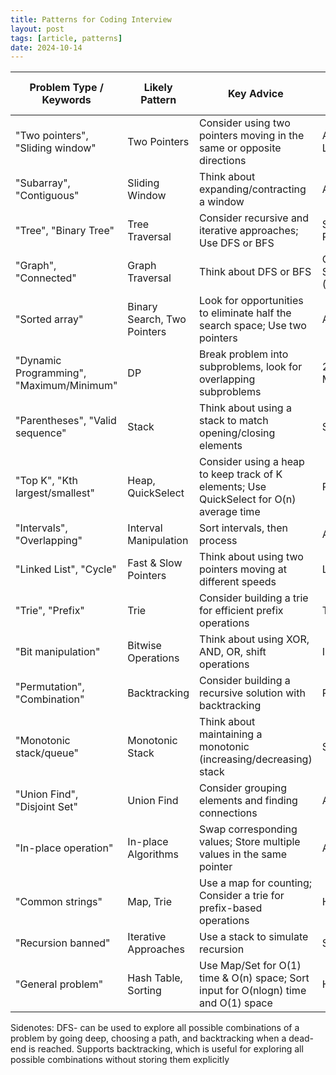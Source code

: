 ```yaml
---
title: Patterns for Coding Interview
layout: post
tags: [article, patterns]
date: 2024-10-14
---
```



| Problem Type / Keywords | Likely Pattern | Key Advice | Common Data Structures / Algorithms |
|-------------------------|----------------|------------|--------------------------------------|
| "Two pointers", "Sliding window" | Two Pointers | Consider using two pointers moving in the same or opposite directions | Array, String, LinkedList |
| "Subarray", "Contiguous" | Sliding Window | Think about expanding/contracting a window | Array, HashMap |
| "Tree", "Binary Tree" | Tree Traversal | Consider recursive and iterative approaches; Use DFS or BFS | Stack, Queue, Recursion |
| "Graph", "Connected" | Graph Traversal | Think about DFS or BFS | Queue (BFS), Stack/Recursion (DFS) |
| "Sorted array" | Binary Search, Two Pointers | Look for opportunities to eliminate half the search space; Use two pointers | Array |
| "Dynamic Programming", "Maximum/Minimum" | DP | Break problem into subproblems, look for overlapping subproblems | 2D Array, Memoization |
| "Parentheses", "Valid sequence" | Stack | Think about using a stack to match opening/closing elements | Stack |
| "Top K", "Kth largest/smallest" | Heap, QuickSelect | Consider using a heap to keep track of K elements; Use QuickSelect for O(n) average time | PriorityQueue/Heap |
| "Intervals", "Overlapping" | Interval Manipulation | Sort intervals, then process | Array, Sorting |
| "Linked List", "Cycle" | Fast & Slow Pointers | Think about using two pointers moving at different speeds | LinkedList |
| "Trie", "Prefix" | Trie | Consider building a trie for efficient prefix operations | Trie |
| "Bit manipulation" | Bitwise Operations | Think about using XOR, AND, OR, shift operations | Integers |
| "Permutation", "Combination" | Backtracking | Consider building a recursive solution with backtracking | Recursion, Array |
| "Monotonic stack/queue" | Monotonic Stack | Think about maintaining a monotonic (increasing/decreasing) stack | Stack, Queue |
| "Union Find", "Disjoint Set" | Union Find | Consider grouping elements and finding connections | Array, Tree |
| "In-place operation" | In-place Algorithms | Swap corresponding values; Store multiple values in the same pointer | Array |
| "Common strings" | Map, Trie | Use a map for counting; Consider a trie for prefix-based operations | HashMap, Trie |
| "Recursion banned" | Iterative Approaches | Use a stack to simulate recursion | Stack |
| "General problem" | Hash Table, Sorting | Use Map/Set for O(1) time & O(n) space; Sort input for O(nlogn) time and O(1) space | HashMap, Array |

Sidenotes: 
DFS- can be used to explore all possible combinations of a problem by going deep, choosing a path, and backtracking when a dead-end is reached. Supports backtracking, which is useful for exploring all possible combinations without storing them explicitly